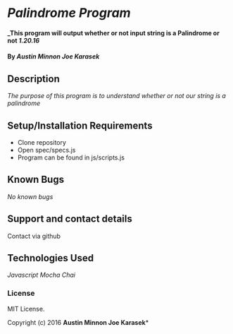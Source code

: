 # _Palindrome Program_

#### _This program will output whether or not input string is a Palindrome or not _1.20.16_

#### By _**Austin Minnon Joe Karasek**_

## Description

_The purpose of this program is to understand whether or not our string is a palindrome_

## Setup/Installation Requirements

* Clone repository
* Open spec/specs.js
* Program can be found in js/scripts.js

## Known Bugs

_No known bugs_

## Support and contact details

Contact via github

## Technologies Used

_Javascript_
_Mocha_
_Chai_

### License

MIT License.

Copyright (c) 2016 **Austin Minnon Joe Karasek***
